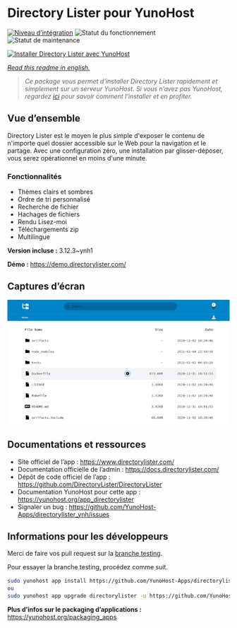 <!--
N.B.: This README was automatically generated by https://github.com/YunoHost/apps/tree/master/tools/README-generator
It shall NOT be edited by hand.
-->

# Directory Lister pour YunoHost

[![Niveau d’intégration](https://dash.yunohost.org/integration/directorylister.svg)](https://dash.yunohost.org/appci/app/directorylister) ![Statut du fonctionnement](https://ci-apps.yunohost.org/ci/badges/directorylister.status.svg) ![Statut de maintenance](https://ci-apps.yunohost.org/ci/badges/directorylister.maintain.svg)

[![Installer Directory Lister avec YunoHost](https://install-app.yunohost.org/install-with-yunohost.svg)](https://install-app.yunohost.org/?app=directorylister)

*[Read this readme in english.](./README.md)*

> *Ce package vous permet d’installer Directory Lister rapidement et simplement sur un serveur YunoHost.
Si vous n’avez pas YunoHost, regardez [ici](https://yunohost.org/#/install) pour savoir comment l’installer et en profiter.*

## Vue d’ensemble

Directory Lister est le moyen le plus simple d'exposer le contenu de n'importe quel dossier accessible sur le Web pour la navigation et le partage. Avec une configuration zéro, une installation par glisser-déposer, vous serez opérationnel en moins d'une minute.

### Fonctionnalités

- Thèmes clairs et sombres
- Ordre de tri personnalisé
- Recherche de fichier
- Hachages de fichiers
- Rendu Lisez-moi
- Téléchargements zip
- Multilingue


**Version incluse :** 3.12.3~ynh1

**Démo :** https://demo.directorylister.com/

## Captures d’écran

![Capture d’écran de Directory Lister](./doc/screenshots/Screenshot.png)

## Documentations et ressources

* Site officiel de l’app : <https://www.directorylister.com/>
* Documentation officielle de l’admin : <https://docs.directorylister.com/>
* Dépôt de code officiel de l’app : <https://github.com/DirectoryLister/DirectoryLister>
* Documentation YunoHost pour cette app : <https://yunohost.org/app_directorylister>
* Signaler un bug : <https://github.com/YunoHost-Apps/directorylister_ynh/issues>

## Informations pour les développeurs

Merci de faire vos pull request sur la [branche testing](https://github.com/YunoHost-Apps/directorylister_ynh/tree/testing).

Pour essayer la branche testing, procédez comme suit.

``` bash
sudo yunohost app install https://github.com/YunoHost-Apps/directorylister_ynh/tree/testing --debug
ou
sudo yunohost app upgrade directorylister -u https://github.com/YunoHost-Apps/directorylister_ynh/tree/testing --debug
```

**Plus d’infos sur le packaging d’applications :** <https://yunohost.org/packaging_apps>